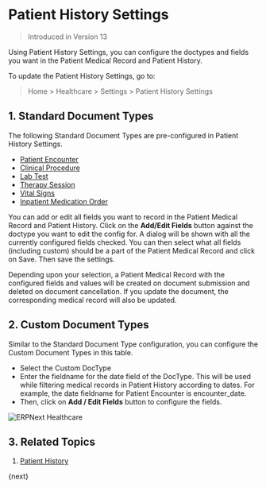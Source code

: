 <!-- add-breadcrumbs -->

# Patient History Settings

> Introduced in Version 13

Using Patient History Settings, you can configure the doctypes and fields you want in the Patient Medical Record and Patient History.

To update the Patient History Settings, go to:

> Home > Healthcare > Settings > Patient History Settings

## 1. Standard Document Types

The following Standard Document Types are pre-configured in Patient History Settings.

- [Patient Encounter](/docs/v12/user/manual/en/healthcare/patient_encounter)
- [Clinical Procedure](/docs/v12/user/manual/en/healthcare/clinical_procedure)
- [Lab Test](/docs/v12/user/manual/en/healthcare/lab_test)
- [Therapy Session](/docs/v12/user/manual/en/healthcare/therapy_session)
- [Vital Signs](/docs/v12/user/manual/en/healthcare/vital_signs)
- [Inpatient Medication Order](/docs/v12/user/manual/en/healthcare/inpatient_medication_order)

You can add or edit all fields you want to record in the Patient Medical Record and Patient History. Click on the **Add/Edit Fields** button against the doctype you want to edit the config for. A dialog will be shown with all the currently configured fields checked. You can then select what all fields (including custom) should be a part of the Patient Medical Record and click on Save. Then save the settings.

Depending upon your selection, a Patient Medical Record with the configured fields and values will be created on document submission and deleted on document cancellation. If you update the document, the corresponding medical record will also be updated.

## 2. Custom Document Types

Similar to the Standard Document Type configuration, you can configure the Custom Document Types in this table.

- Select the Custom DocType
- Enter the fieldname for the date field of the DocType. This will be used while filtering medical records in Patient History according to dates. For example, the date fieldname for Patient Encounter is encounter_date.
- Then, click on **Add / Edit Fields** button to configure the fields.

<img class="screenshot" alt="ERPNext Healthcare" src="{{docs_base_url}}/assets/img/healthcare/patient-history-settings.gif">

## 3. Related Topics

1. [Patient History](/docs/v12/user/manual/en/healthcare/patient_history)

{next}
